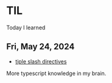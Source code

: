 # TIL

Today I learned

## Fri, May 24, 2024

* [tiple slash directives](https://www.typescriptlang.org/docs/handbook/triple-slash-directives.html)

More typescript knowledge in my brain.

